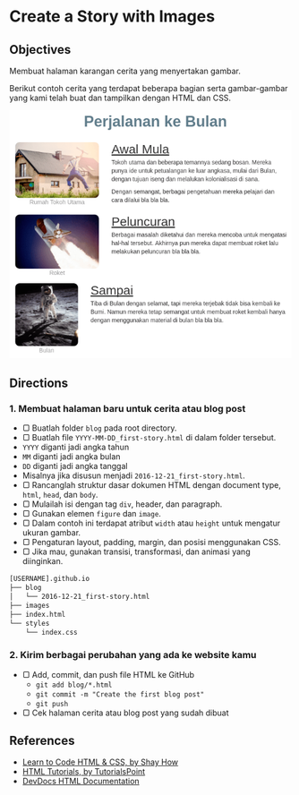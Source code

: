 # Create a Story with Images

## Objectives

Membuat halaman karangan cerita yang menyertakan gambar.

Berikut contoh cerita yang terdapat beberapa bagian serta gambar-gambar yang kami telah buat dan tampilkan dengan HTML dan CSS.

![Contoh Cerita](assets/example-story.png)

## Directions

### 1. Membuat halaman baru untuk cerita atau blog post

- ▢ Buatlah folder `blog` pada root directory.
- ▢ Buatlah file `YYYY-MM-DD_first-story.html` di dalam folder tersebut.
 - `YYYY` diganti jadi angka tahun
 - `MM` diganti jadi angka bulan
 - `DD` diganti jadi angka tanggal
 - Misalnya jika disusun menjadi `2016-12-21_first-story.html`.
- ▢ Rancanglah struktur dasar dokumen HTML dengan document type, `html`, `head`, dan `body`.
- ▢ Mulailah isi dengan tag `div`, header, dan paragraph.
- ▢ Gunakan elemen `figure` dan `image`.
- ▢ Dalam contoh ini terdapat atribut `width` atau `height` untuk mengatur ukuran gambar.
- ▢ Pengaturan layout, padding, margin, dan posisi menggunakan CSS.
- ▢ Jika mau, gunakan transisi, transformasi, dan animasi yang diinginkan.

```
[USERNAME].github.io
├── blog
│   └── 2016-12-21_first-story.html
├── images
├── index.html
└── styles
    └── index.css
```

### 2. Kirim berbagai perubahan yang ada ke website kamu

- ▢ Add, commit, dan push file HTML ke GitHub
  - `git add blog/*.html`
  - `git commit -m "Create the first blog post"`
  - `git push`
- ▢ Cek halaman cerita atau blog post yang sudah dibuat

## References

- [Learn to Code HTML & CSS, by Shay How](http://learn.shayhowe.com/html-css/building-forms)
- [HTML Tutorials, by TutorialsPoint](http://tutorialspoint.com/html)
- [DevDocs HTML Documentation](http://devdocs.io/html)
